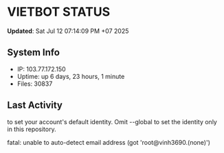 # VIETBOT STATUS
**Updated**: Sat Jul 12 07:14:09 PM +07 2025

## System Info
- IP: 103.77.172.150
- Uptime: up 6 days, 23 hours, 1 minute
- Files: 30837

## Last Activity

to set your account's default identity.
Omit --global to set the identity only in this repository.

fatal: unable to auto-detect email address (got 'root@vinh3690.(none)')
